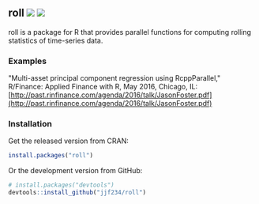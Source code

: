 ## roll ![](https://api.travis-ci.org/jjf234/roll.png?branch=master) ![](http://www.r-pkg.org/badges/version/roll)

roll is a package for R that provides parallel functions for computing rolling statistics of time-series data.

### Examples



"Multi-asset principal component regression using RcppParallel," R/Finance: Applied Finance with R, May 2016, Chicago, IL: [http://past.rinfinance.com/agenda/2016/talk/JasonFoster.pdf](http://past.rinfinance.com/agenda/2016/talk/JasonFoster.pdf)

### Installation

Get the released version from CRAN:

```R
install.packages("roll")
```

Or the development version from GitHub:

```R
# install.packages("devtools")
devtools::install_github("jjf234/roll")
```